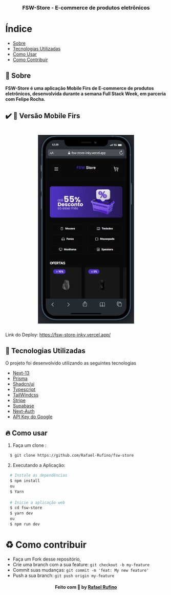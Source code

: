 <h3 align="center">
    <b>FSW-Store - E-commerce de produtos eletrônicos</b>
</h3>

# Índice

- [Sobre](#sobre)
- [Tecnologias Utilizadas](#tecnologias-utilizadas)
- [Como Usar](#como-usar)
- [Como Contribuir](#como-contribuir)

## :bookmark: Sobre

<strong>FSW-Store é uma aplicação Mobile Firs de E-commerce de produtos eletrônicos, desenvolvida durante a semana Full Stack Week, em parceria com Felipe Rocha.</strong>

## :heavy_check_mark: :iphone: Versão Mobile Firs

<h1 align="center">
    <img alt="mobile" src="./.github/mobile.png" width="300px">
</h1>

<a id="tecnologias-utilizadas"></a>

Link do Deploy: https://fsw-store-inky.vercel.app/

## :rocket: Tecnologias Utilizadas

O projeto foi desenvolvido utilizando as seguintes tecnologias

- [Next-13]("")
- [Prisma]("")
- [Shadcn/ui]("")
- [Typescript](https://www.typescriptlang.org/docs/handbook/typescript-in-5-minutes.html)
- [TailWindcss]("")
- [Stripe]("")
- [Supabase]("")
- [Next-Auth]("")
- [API Key do Google]("")

<a id="como-usar"></a>

## :fire: Como usar

1. Faça um clone :

```sh
  $ git clone https://github.com/Rafael-Rufino/fsw-store
```

2. Executando a Aplicação:

```sh
  # Instale as dependências
  $ npm install
  ou
  $ Yarn

  # Inicie a aplicação web
  $ cd fsw-store
  $ yarn dev
  ou
  $ npm run dev

```

<a id="como-contribuir"></a>

# :recycle: Como contribuir

- Faça um Fork desse repositório,
- Crie uma branch com a sua feature: `git checkout -b my-feature`
- Commit suas mudanças: `git commit -m 'feat: My new feature'`
- Push a sua branch: `git push origin my-feature`

<h4 align="center">
    Feito com 💜 by <a href="https://www.linkedin.com/in/rafael-r-dos-santos/" target="_blank">Rafael Rufino</a>
</h4>
